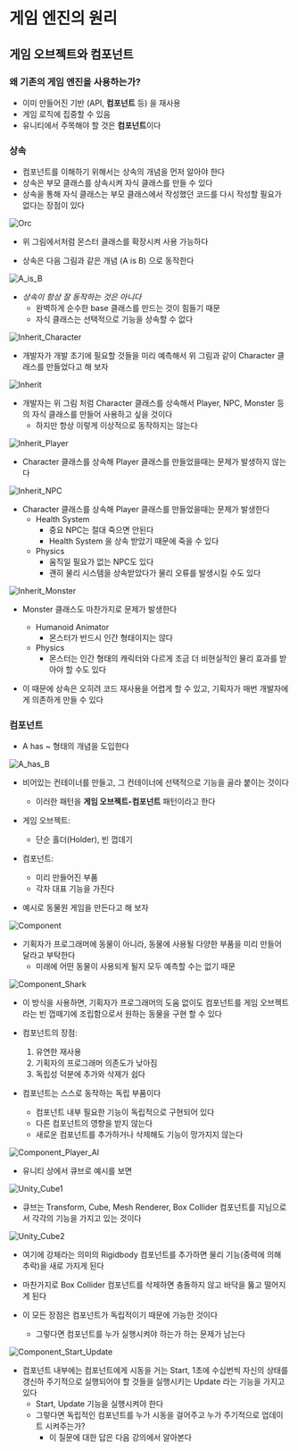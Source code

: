 # 게임 엔진의 원리

## 게임 오브젝트와 컴포넌트

### 왜 기존의 게임 엔진을 사용하는가?

- 이미 만들어진 기반 (API, **컴포넌트** 등) 을 재사용
- 게임 로직에 집중할 수 있음
- 유니티에서 주목해야 할 것은 **컴포넌트**이다

### 상속

- 컴포넌트를 이해하기 위해서는 상속의 개념을 먼저 알아야 한다
- 상속은 부모 클래스를 상속시켜 자식 클래스를 만들 수 있다
- 상속을 통해 자식 클래스는 부모 클래스에서 작성했던 코드를 다시 작성할 필요가 없다는 장점이 있다

![Orc](images/retr0_unity_principle_of_game_engine_1/Orc.png)

- 위 그림에서처럼 몬스터 클래스를 확장시켜 사용 가능하다

- 상속은 다음 그림과 같은 개념 (A is B) 으로 동작한다

![A_is_B](images/retr0_unity_principle_of_game_engine_1/A_is_B.png)

- *상속이 항상 잘 동작하는 것은 아니다*
  - 완벽하게 순수한 base 클래스를 만드는 것이 힘들기 때문
  - 자식 클래스는 선택적으로 기능을 상속할 수 없다

![Inherit_Character](images/retr0_unity_principle_of_game_engine_1/Inherit_Character.png)

- 개발자가 개발 초기에 필요할 것들을 미리 예측해서 위 그림과 같이 Character 클래스를 만들었다고 해 보자

![Inherit](images/retr0_unity_principle_of_game_engine_1/Inherit.png)

- 개발자는 위 그림 처럼 Character 클래스를 상속해서 Player, NPC, Monster 등의 자식 클래스를 만들어 사용하고 싶을 것이다
  - 하지만 항상 이렇게 이상적으로 동작하지는 않는다

![Inherit_Player](images/retr0_unity_principle_of_game_engine_1/Inherit_Player.png)

- Character 클래스를 상속해 Player 클래스를 만들었을때는 문제가 발생하지 않는다

![Inherit_NPC](images/retr0_unity_principle_of_game_engine_1/Inherit_NPC.png)

- Character 클래스를 상속해 Player 클래스를 만들었을때는 문제가 발생한다
  - Health System
    - 중요 NPC는 절대 죽으면 안된다
    - Health System 을 상속 받았기 때문에 죽을 수 있다
  - Physics
    - 움직일 필요가 없는 NPC도 있다
    - 괜히 물리 시스템을 상속받았다가 물리 오류를 발생시킬 수도 있다

![Inherit_Monster](images/retr0_unity_principle_of_game_engine_1/Inherit_Monster.png)

- Monster 클래스도 마찬가지로 문제가 발생한다
  - Humanoid Animator
    - 몬스터가 반드시 인간 형태이지는 않다
  - Physics
    - 몬스터는 인간 형태의 캐릭터와 다르게 조금 더 비현실적인 물리 효과를 받아야 할 수도 있다

- 이 때문에 상속은 오히려 코드 재사용을 어렵게 할 수 있고, 기획자가 매번 개발자에게 의존하게 만들 수 있다

### 컴포넌트

- A has ~ 형태의 개념을 도입한다

![A_has_B](images/retr0_unity_principle_of_game_engine_1/A_has_B.png)

- 비어있는 컨테이너를 만들고, 그 컨테이너에 선택적으로 기능을 골라 붙이는 것이다
  - 이러한 패턴을 **게임 오브젝트-컴포넌트** 패턴이라고 한다
- 게임 오브젝트:
  - 단순 홀더(Holder), 빈 껍데기
- 컴포넌트:
  - 미리 만들어진 부품
  - 각자 대표 기능을 가진다

- 예시로 동물원 게임을 만든다고 해 보자

![Component](images/retr0_unity_principle_of_game_engine_1/Component.png)

- 기획자가 프로그래머에 동물이 아니라, 동물에 사용될 다양한 부품을 미리 만들어 달라고 부탁한다
  - 미래에 어떤 동물이 사용되게 될지 모두 예측할 수는 없기 때문

![Component_Shark](images/retr0_unity_principle_of_game_engine_1/Component_Shark.png)

- 이 방식을 사용하면, 기획자가 프로그래머의 도움 없이도 컴포넌트를 게임 오브젝트라는 빈 껍떼기에 조립함으로서 원하는 동물을 구현 할 수 있다

- 컴포넌트의 장점:
  1. 유연한 재사용
  2. 기획자의 프로그래머 의존도가 낮아짐
  3. 독립성 덕분에 추가와 삭제가 쉽다
- 컴포넌트는 스스로 동작하는 독립 부품이다
  - 컴포넌트 내부 필요한 기능이 독립적으로 구현되어 있다
  - 다른 컴포넌트의 영향을 받지 않는다
  - 새로운 컴포넌트를 추가하거나 삭제해도 기능이 망가지지 않는다

![Component_Player_AI](images/retr0_unity_principle_of_game_engine_1/Component_Player_AI.png)

- 유니티 상에서 큐브로 예시를 보면

![Unity_Cube1](images/retr0_unity_principle_of_game_engine_1/Unity_Cube1.png)

- 큐브는 Transform, Cube, Mesh Renderer, Box Collider 컴포넌트를 지님으로서 각각의 기능을 가지고 있는 것이다

![Unity_Cube2](images/retr0_unity_principle_of_game_engine_1/Unity_Cube2.png)

- 여기에 강체라는 의미의 Rigidbody 컴포넌트를 추가하면 물리 기능(중력에 의해 추락)을 새로 가지게 된다

- 마찬가지로 Box Collider 컴포넌트를 삭제하면 충돌하지 않고 바닥을 뚫고 떨어지게 된다

- 이 모든 장점은 컴포넌트가 독립적이기 때문에 가능한 것이다
  - 그렇다면 컴포넌트를 누가 실행시켜야 하는가 하는 문제가 남는다

![Component_Start_Update](images/retr0_unity_principle_of_game_engine_1/Component_Start_Update.png)

- 컴포넌트 내부에는 컴포넌트에게 시동을 거는 Start, 1초에 수십번씩 자신의 상태를 갱신하 주기적으로 실행되어야 할 것들을 실행시키는 Update 라는 기능을 가지고 있다
  - Start, Update 기능을 실행시켜야 한다
  - 그렇다면 독립적인 컴포넌트를 누가 시동을 걸어주고 누가 주기적으로 업데이트 시켜주는가?
    - 이 질문에 대한 답은 다음 강의에서 알아본다